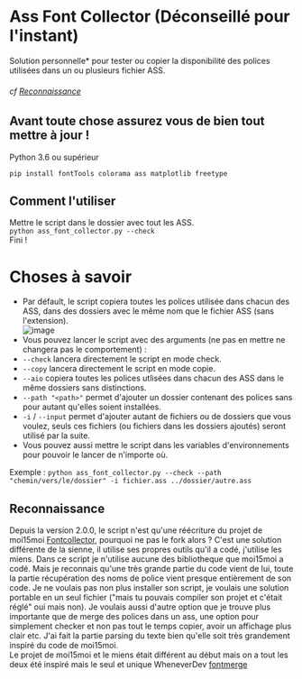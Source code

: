 # Ass Font Collector (Déconseillé pour l'instant)

Solution personnelle* pour tester ou copier la disponibilité des polices utilisées dans un ou plusieurs fichier ASS.
###### cf [Reconnaissance](https://github.com/Hqndler/AssFontCollector/blob/main/README.fr.md#reconnaissance)

## Avant toute chose assurez vous de bien tout mettre à jour !
Python 3.6 ou supérieur
```
pip install fontTools colorama ass matplotlib freetype
```

## Comment l'utiliser

Mettre le script dans le dossier avec tout les ASS.<br>
`python ass_font_collector.py --check`<br>
Fini !

# Choses à savoir
- Par défault, le script copiera toutes les polices utilisée dans chacun des ASS, dans des dossiers avec le même nom que le fichier ASS (sans l'extension).<br>
![image](https://github.com/Hqndler/AssFontCollector/assets/69089935/e220c800-1fa2-44c2-a7a3-5e77ed99f5f1)
- Vous pouvez lancer le script avec des arguments (ne pas en mettre ne changera pas le comportement) :
- `--check` lancera directement le script en mode check.
- `--copy` lancera directement le script en mode copie.
- `--aio` copiera toutes les polices utlisées dans chacun des ASS dans le même dossiers sans distinctions.<br>
- `--path "<path>"` permet d'ajouter un dossier contenant des polices sans pour autant qu'elles soient installées.
- `-i` / `--input` permet d'ajouter autant de fichiers ou de dossiers que vous voulez, seuls ces fichiers (ou fichiers dans les dossiers ajoutés) seront utilisé par la suite.
- Vous pouvez aussi mettre le script dans les variables d'environnements pour pouvoir le lancer de n'importe où.

Exemple : `python ass_font_collector.py --check --path "chemin/vers/le/dossier" -i fichier.ass ../dossier/autre.ass`

## Reconnaissance
Depuis la version 2.0.0, le script n'est qu'une réécriture du projet de moi15moi [Fontcollector](https://github.com/moi15moi/FontCollector), pourquoi ne pas le fork alors ? C'est une solution différente de la sienne, il utilise ses propres outils qu'il a codé, j'utilise les miens. Dans ce script je n'utilise aucune des bibliotheque que moi15moi a codé. Mais je reconnais qu'une très grande partie du code vient de lui, toute la partie récupération des noms de police vient presque entièrement de son code. Je ne voulais pas non plus installer son script, je voulais une solution portable en un seul fichier ("mais tu pouvais compiler son projet et c'était réglé" oui mais non). Je voulais aussi d'autre option que je trouve plus importante que de merge des polices dans un ass, une option pour simplement checker et non pas tout le temps copier, avoir un affichage plus clair etc. J'ai fait la partie parsing du texte bien qu'elle soit très grandement inspiré du code de moi15moi.<br>
Le projet de moi15moi et le miens était différent au début mais on a tout les deux été inspiré mais le seul et unique WheneverDev [fontmerge](https://github.com/WheneverDev/fontmerge)
